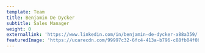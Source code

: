 ```yaml
---
template: Team
title: Benjamin De Dycker
subtitle: Sales Manager
weight: 0
externallink: 'https://www.linkedin.com/in/benjamin-de-dycker-a88a359/'
featuredImage: 'https://ucarecdn.com/99997c32-6fc4-413a-b796-c88fb04f0b64/'
---
```


